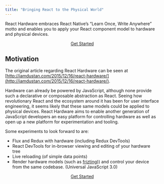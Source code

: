 ```yaml
---
title: "Bringing React to the Physical World"
---
```


React Hardware embraces React Native’s “Learn Once, Write Anywhere” motto and
enables you to apply your React component model to hardware and physical
devices.

<div style="text-align:center">
  <a href="/docs" class="button button--getStarted">Get Started</a>
</div>

## Motivation

The original article regarding React Hardware can be seen at [http://iamdustan.com/2015/12/16/react-hardware/](http://iamdustan.com/2015/12/16/react-hardware/).

Hardware can already be powered by JavaScript, although none provide such a
declarative or composable abstraction as React. Seeing how revolutionary React
and the ecosystem around it has been for user interface engineering, it seems
likely that these same models could be applied to physical devices. React
Hardware aims to enable another generation of JavaScript developers an easy
platform for controlling hardware as well as open up a new platform for
experimentation and tooling.

Some experiments to look forward to are:

* Flux and Redux with hardware (including Redux DevTools)
* React DevTools for in-browser viewing and editing of your hardware tree
* Live reloading (of simple data points)
* Render hardware models (such as [frizting](http://fritzing.org/))) and control
  your device from the same codebase. (Universal JavaScript 3.0)

<div style="text-align:center">
  <a href="/docs" class="button button--getStarted">Get Started</a>
</div>

